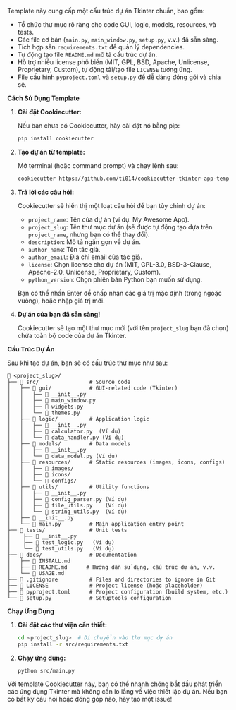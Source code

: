 Template này cung cấp một cấu trúc dự án Tkinter chuẩn, bao gồm:

*   Tổ chức thư mục rõ ràng cho code GUI, logic, models, resources, và tests.
*   Các file cơ bản (`main.py`, `main_window.py`, `setup.py`, v.v.) đã sẵn sàng.
*   Tích hợp sẵn `requirements.txt` để quản lý dependencies.
*   Tự động tạo file `README.md` mô tả cấu trúc dự án.
*   Hỗ trợ nhiều license phổ biến (MIT, GPL, BSD, Apache, Unlicense, Proprietary, Custom), tự động tải/tạo file `LICENSE` tương ứng.
*   File cấu hình `pyproject.toml` và `setup.py` để dễ dàng đóng gói và chia sẻ.

**Cách Sử Dụng Template**

1.  **Cài đặt Cookiecutter:**

    Nếu bạn chưa có Cookiecutter, hãy cài đặt nó bằng pip:

    ```bash
    pip install cookiecutter
    ```

2.  **Tạo dự án từ template:**

    Mở terminal (hoặc command prompt) và chạy lệnh sau:

    ```bash
    cookiecutter https://github.com/ti014/cookiecutter-tkinter-app-template
    ```
    
3.  **Trả lời các câu hỏi:**

    Cookiecutter sẽ hiển thị một loạt câu hỏi để bạn tùy chỉnh dự án:

    *   `project_name`: Tên của dự án (ví dụ: My Awesome App).
    *   `project_slug`: Tên thư mục dự án (sẽ được tự động tạo dựa trên `project_name`, nhưng bạn có thể thay đổi).
    *   `description`: Mô tả ngắn gọn về dự án.
    *   `author_name`: Tên tác giả.
    *   `author_email`: Địa chỉ email của tác giả.
    *   `license`: Chọn license cho dự án (MIT, GPL-3.0, BSD-3-Clause, Apache-2.0, Unlicense, Proprietary, Custom).
    *   `python_version`: Chọn phiên bản Python bạn muốn sử dụng.

    Bạn có thể nhấn Enter để chấp nhận các giá trị mặc định (trong ngoặc vuông), hoặc nhập giá trị mới.

4.  **Dự án của bạn đã sẵn sàng!**

    Cookiecutter sẽ tạo một thư mục mới (với tên `project_slug` bạn đã chọn) chứa toàn bộ code của dự án Tkinter.

**Cấu Trúc Dự Án**

Sau khi tạo dự án, bạn sẽ có cấu trúc thư mục như sau:

```
📁 <project_slug>/
├── 📂 src/                # Source code
│   ├── 📂 gui/            # GUI-related code (Tkinter)
│   │   ├── 📜 __init__.py
│   │   ├── 📜 main_window.py
│   │   ├── 📜 widgets.py
│   │   └── 📜 themes.py
│   ├── 📂 logic/          # Application logic
│   │   ├── 📜 __init__.py
│   │   ├── 📜 calculator.py  (Ví dụ)
│   │   └── 📜 data_handler.py (Ví dụ)
│   ├── 📂 models/         # Data models
│   │   ├── 📜 __init__.py
│   │   └── 📜 data_model.py (Ví dụ)
│   ├── 📂 resources/      # Static resources (images, icons, configs)
│   │   ├── 📂 images/
│   │   ├── 📂 icons/
│   │   └── 📂 configs/
│   ├── 📂 utils/          # Utility functions
│   │   ├── 📜 __init__.py
│   │   ├── 📜 config_parser.py (Ví dụ)
│   │   ├── 📜 file_utils.py    (Ví dụ)
│   │   └── 📜 string_utils.py  (Ví dụ)
│   ├── 📜 __init__.py
│   └── 📜 main.py         # Main application entry point
├── 📂 tests/              # Unit tests
│    ├── 📜 __init__.py
│    ├── 📜 test_logic.py   (Ví dụ)
│    └── 📜 test_utils.py   (Ví dụ)
├── 📂 docs/               # Documentation
│   ├── 📜 INSTALL.md
│   ├── 📜 README.md      # Hướng dẫn sử dụng, cấu trúc dự án, v.v.
│   └── 📜 USAGE.md
├── 📜 .gitignore          # Files and directories to ignore in Git
├── 📜 LICENSE             # Project license (hoặc placeholder)
├── 📜 pyproject.toml      # Project configuration (build system, etc.)
└── 📜 setup.py            # Setuptools configuration
```

**Chạy Ứng Dụng**

1.  **Cài đặt các thư viện cần thiết:**

    ```bash
    cd <project_slug>  # Di chuyển vào thư mục dự án
    pip install -r src/requirements.txt
    ```

2.  **Chạy ứng dụng:**

    ```bash
    python src/main.py
    ```


Với template Cookiecutter này, bạn có thể nhanh chóng bắt đầu phát triển các ứng dụng Tkinter mà không cần lo lắng về việc thiết lập dự án. 
Nếu bạn có bất kỳ câu hỏi hoặc đóng góp nào, hãy tạo một issue!
